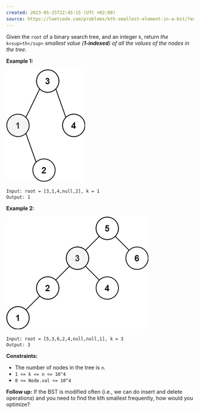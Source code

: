```yaml
---
created: 2023-05-25T22:45:15 (UTC +02:00)
source: https://leetcode.com/problems/kth-smallest-element-in-a-bst/?envType=study-plan&id=level-2
---
```

Given the `root` of a binary search tree, and an integer `k`, return _the_ `k<sup>th</sup>` _smallest value (**1-indexed**) of all the values of the nodes in the tree_.

**Example 1:**

![img.png](img.png)

```
Input: root = [3,1,4,null,2], k = 1
Output: 1

```

**Example 2:**

![img_1.png](img_1.png)

```
Input: root = [5,3,6,2,4,null,null,1], k = 3
Output: 3

```

**Constraints:**

-   The number of nodes in the tree is `n`.
-   `1 <= k <= n <= 10^4`
-   `0 <= Node.val <= 10^4`

**Follow up:** If the BST is modified often (i.e., we can do insert and delete operations) and you need to find the kth smallest frequently, how would you optimize?
